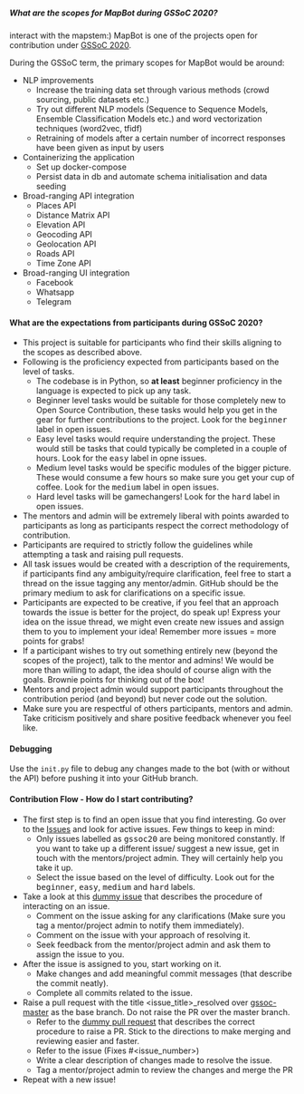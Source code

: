##### What are the scopes for MapBot during GSSoC 2020?
interact with the mapstem:)
MapBot is one of the projects open for contribution under [GSSoC 2020](https://www.gssoc.tech/projects.html). 

During the GSSoC term, the primary scopes for MapBot would be around:

- NLP improvements
    - Increase the training data set through various methods (crowd sourcing, public datasets etc.)
    - Try out different NLP models (Sequence to Sequence Models, Ensemble Classification Models etc.) and word vectorization techniques (word2vec, tfidf)
    - Retraining of models after a certain number of incorrect responses have been given as input by users
- Containerizing the application
    - Set up docker-compose 
    - Persist data in db and automate schema initialisation and data seeding 
- Broad-ranging API integration
    - Places API
    - Distance Matrix API
    - Elevation API
    - Geocoding API
    - Geolocation API
    - Roads API
    - Time Zone API
- Broad-ranging UI integration
    - Facebook
    - Whatsapp
    - Telegram

#### What are the expectations from participants during GSSoC 2020?

- This project is suitable for participants who find their skills aligning to the scopes as described above. 
- Following is the proficiency expected from participants based on the level of tasks.
  - The codebase is in Python, so **at least** beginner proficiency in the language is expected to pick up any task.
  - Beginner level tasks would be suitable for those completely new to Open Source Contribution, these tasks would help you get in the gear for further contributions to the project. Look for the <kbd>beginner</kbd> label in open issues.
  - Easy level tasks would require understanding the project. These would still be tasks that could typically be completed in a couple of hours. Look for the <kbd>easy</kbd> label in opne issues.
  - Medium level tasks would be specific modules of the bigger picture. These would consume a few hours so make sure you get your cup of coffee. Look for the <kbd>medium</kbd> label in open issues.
  - Hard level tasks will be gamechangers! Look for the <kbd>hard</kbd> label in open issues.
- The mentors and admin will be extremely liberal with points awarded to participants as long as participants respect the correct methodology of contribution.
- Participants are required to strictly follow the guidelines while attempting a task and raising pull requests.
- All task issues would be created with a description of the requirements, if participants find any ambiguity/require clarification, feel free to start a thread on the issue tagging any mentor/admin. GitHub should be the primary medium to ask for clarifications on a specific issue.
- Participants are expected to be creative, if you feel that an approach towards the issue is better for the project, do speak up! Express your idea on the issue thread, we might even create new issues and assign them to you to implement your idea! Remember more issues = more points for grabs!
- If a participant wishes to try out something entirely new (beyond the scopes of the project), talk to the mentor and admins! We would be more than willing to adapt, the idea should of course align with the goals. Brownie points for thinking out of the box!
- Mentors and project admin would support participants throughout the contribution period (and beyond) but never code out the solution. 
- Make sure you are respectful of others participants, mentors and admin. Take criticism positively and share positive feedback whenever you feel like.

#### Debugging
Use the `init.py` file to debug any changes made to the bot (with or without the API) before pushing it into your GitHub branch.

#### Contribution Flow - How do I start contributing?
- The first step is to find an open issue that you find interesting. Go over to the [Issues](https://github.com/vishakha-lall/MapBot/issues) and look for active issues. Few things to keep in mind:
  - Only issues labelled as <kbd>gssoc20</kbd> are being monitored constantly. If you want to take up a different issue/ suggest a new issue, get in touch with the mentors/project admin. They will certainly help you take it up.
  - Select the issue based on the level of difficulty. Look out for the <kbd>beginner</kbd>, <kbd>easy</kbd>, <kbd>medium</kbd> and <kbd>hard</kbd> labels.
- Take a look at this [dummy issue](https://github.com/vishakha-lall/MapBot/issues/11) that describes the procedure of interacting on an issue. 
  - Comment on the issue asking for any clarifications (Make sure you tag a mentor/project admin to notify them immediately).
  - Comment on the issue with your approach of resolving it.
  - Seek feedback from the mentor/project admin and ask them to assign the issue to you.
- After the issue is assigned to you, start working on it.
  - Make changes and add meaningful commit messages (that describe the commit neatly).
  - Complete all commits related to the issue. 
- Raise a pull request with the title <issue_title>\_resolved over [gssoc-master](https://github.com/vishakha-lall/MapBot/tree/gssoc-master) as the base branch. Do not raise the PR over the master branch. 
  - Refer to the [dummy pull request](https://github.com/vishakha-lall/MapBot/pull/12) that describes the correct procedure to raise a PR. Stick to the directions to make merging and reviewing easier and faster.
  - Refer to the issue (Fixes #<issue_number>)
  - Write a clear description of changes made to resolve the issue.
  - Tag a mentor/project admin to review the changes and merge the PR
- Repeat with a new issue! 
